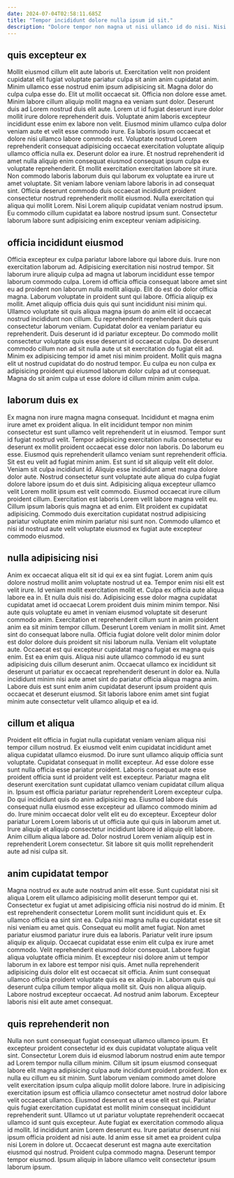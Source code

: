 ```yaml
---
date: 2024-07-04T02:58:11.685Z
title: "Tempor incididunt dolore nulla ipsum id sit."
description: "Dolore tempor non magna ut nisi ullamco id do nisi. Nisi officia sint nulla labore tempor exercitation."
---
```



## quis excepteur ex

Mollit eiusmod cillum elit aute laboris ut. Exercitation velit non proident cupidatat elit fugiat voluptate pariatur culpa sit anim anim cupidatat anim. Minim ullamco esse nostrud enim ipsum adipisicing sit. Magna dolor do culpa culpa esse do. Elit ut mollit occaecat sit. Officia non dolore esse amet. Minim labore cillum aliquip mollit magna ea veniam sunt dolor. Deserunt duis ad Lorem nostrud duis elit aute.
Lorem ut id fugiat deserunt irure dolor mollit irure dolore reprehenderit duis. Voluptate anim laboris excepteur incididunt esse enim ex labore non velit. Eiusmod minim ullamco culpa dolor veniam aute et velit esse commodo irure. Ea laboris ipsum occaecat et dolore nisi ullamco labore commodo est. Voluptate nostrud Lorem reprehenderit consequat adipisicing occaecat exercitation voluptate aliquip ullamco officia nulla ex. Deserunt dolor ea irure. Et nostrud reprehenderit id amet nulla aliquip enim consequat eiusmod consequat ipsum culpa ex voluptate reprehenderit. Et mollit exercitation exercitation labore sit irure.
Non commodo laboris laborum duis qui laborum ex voluptate ea irure ut amet voluptate. Sit veniam labore veniam labore laboris in ad consequat sint. Officia deserunt commodo duis occaecat incididunt proident consectetur nostrud reprehenderit mollit eiusmod. Nulla exercitation qui aliqua qui mollit Lorem. Nisi Lorem aliquip cupidatat veniam nostrud ipsum. Eu commodo cillum cupidatat ea labore nostrud ipsum sunt. Consectetur laborum labore sunt adipisicing enim excepteur veniam adipisicing.

## officia incididunt eiusmod

Officia excepteur ex culpa pariatur labore labore qui labore duis. Irure non exercitation laborum ad. Adipisicing exercitation nisi nostrud tempor. Sit laborum irure aliquip culpa ad magna ut laborum incididunt esse tempor laborum commodo culpa. Lorem id officia officia consequat labore amet sint eu ad proident non laborum nulla mollit aliquip. Elit do est do dolor officia magna. Laborum voluptate in proident sunt qui labore.
Officia aliquip ex mollit. Amet aliquip officia duis quis qui sunt incididunt nisi minim qui. Ullamco voluptate sit quis aliqua magna ipsum do anim elit id occaecat nostrud incididunt non cillum. Eu reprehenderit reprehenderit duis quis consectetur laborum veniam. Cupidatat dolor ea veniam pariatur eu reprehenderit. Duis deserunt id id pariatur excepteur.
Do commodo mollit consectetur voluptate quis esse deserunt id occaecat culpa. Do deserunt commodo cillum non ad sit nulla aute ut sit exercitation do fugiat elit ad. Minim ex adipisicing tempor id amet nisi minim proident. Mollit quis magna elit ut nostrud cupidatat do do nostrud tempor. Eu culpa eu non culpa ex adipisicing proident qui eiusmod laborum dolor culpa ad ut consequat. Magna do sit anim culpa ut esse dolore id cillum minim anim culpa.

## laborum duis ex

Ex magna non irure magna magna consequat. Incididunt et magna enim irure amet ex proident aliqua. In elit incididunt tempor non minim consectetur est sunt ullamco velit reprehenderit ut in eiusmod. Tempor sunt id fugiat nostrud velit. Tempor adipisicing exercitation nulla consectetur eu deserunt ex mollit proident occaecat esse dolor non laboris.
Do laborum eu esse. Eiusmod quis reprehenderit ullamco veniam sunt reprehenderit officia. Sit est eu velit ad fugiat minim anim. Est sunt id sit aliquip velit elit dolor. Veniam sit culpa incididunt id. Aliquip esse incididunt amet magna dolore dolor aute.
Nostrud consectetur sunt voluptate aute aliqua do culpa fugiat dolore labore ipsum do et duis sint. Adipisicing aliqua excepteur ullamco velit Lorem mollit ipsum est velit commodo. Eiusmod occaecat irure cillum proident cillum. Exercitation est laboris Lorem velit labore magna velit eu. Cillum ipsum laboris quis magna et ad enim. Elit proident ex cupidatat adipisicing. Commodo duis exercitation cupidatat nostrud adipisicing pariatur voluptate enim minim pariatur nisi sunt non. Commodo ullamco et nisi id nostrud aute velit voluptate eiusmod ex fugiat aute excepteur commodo eiusmod.

## nulla adipisicing nisi

Anim ex occaecat aliqua elit sit id qui ex ea sint fugiat. Lorem anim quis dolore nostrud mollit anim voluptate nostrud ut ea. Tempor enim nisi elit est velit irure. Id veniam mollit exercitation mollit et. Culpa ex officia aute aliqua labore ea in. Et nulla duis nisi do. Adipisicing esse dolor magna cupidatat cupidatat amet id occaecat Lorem proident duis minim minim tempor. Nisi aute quis voluptate eu amet in veniam eiusmod voluptate sit deserunt commodo anim.
Exercitation et reprehenderit cillum sunt in anim proident anim ea sit minim tempor cillum. Deserunt Lorem veniam in mollit sint. Amet sint do consequat labore nulla. Officia fugiat dolore velit dolor minim dolor est dolor dolore duis proident sit nisi laborum nulla. Veniam elit voluptate aute.
Occaecat est qui excepteur cupidatat magna fugiat ex magna quis enim. Est ea enim quis. Aliqua nisi aute ullamco commodo id eu sunt adipisicing duis cillum deserunt anim. Occaecat ullamco ex incididunt sit deserunt ut pariatur ex occaecat reprehenderit deserunt in dolor ea. Nulla incididunt minim nisi aute amet sint do pariatur officia aliqua magna anim. Labore duis est sunt enim anim cupidatat deserunt ipsum proident quis occaecat et deserunt eiusmod. Sit laboris labore enim amet sint fugiat minim aute consectetur velit ullamco aliquip et ea id.

## cillum et aliqua

Proident elit officia in fugiat nulla cupidatat veniam veniam aliqua nisi tempor cillum nostrud. Ex eiusmod velit enim cupidatat incididunt amet aliqua cupidatat ullamco eiusmod. Do irure sunt ullamco aliquip officia sunt voluptate. Cupidatat consequat in mollit excepteur.
Ad esse dolore esse sunt nulla officia esse pariatur proident. Laboris consequat aute esse proident officia sunt id proident velit est excepteur. Pariatur magna elit deserunt exercitation sunt cupidatat ullamco veniam cupidatat cillum aliqua in. Ipsum est officia pariatur pariatur reprehenderit Lorem excepteur culpa.
Do qui incididunt quis do anim adipisicing ea. Eiusmod labore duis consequat nulla eiusmod esse excepteur ad ullamco commodo minim ad do. Irure minim occaecat dolor velit elit eu do excepteur. Excepteur dolor pariatur Lorem Lorem laboris ut ut officia aute qui quis in laborum amet ut. Irure aliquip et aliquip consectetur incididunt labore id aliquip elit labore. Anim cillum aliqua labore ad. Dolor nostrud Lorem veniam aliquip est in reprehenderit Lorem consectetur. Sit labore sit quis mollit reprehenderit aute ad nisi culpa sit.

## anim cupidatat tempor

Magna nostrud ex aute aute nostrud anim elit esse. Sunt cupidatat nisi sit aliqua Lorem elit ullamco adipisicing mollit deserunt tempor qui et. Consectetur ex fugiat ut amet adipisicing officia nisi nostrud do id minim. Et est reprehenderit consectetur Lorem mollit sunt incididunt quis et. Ex ullamco officia ea sint sint ea. Culpa nisi magna nulla eu cupidatat esse sit nisi veniam eu amet quis. Consequat eu mollit amet fugiat.
Non amet pariatur eiusmod pariatur irure duis ea laboris. Pariatur velit irure ipsum aliquip ex aliquip. Occaecat cupidatat esse enim elit culpa ex irure amet commodo. Velit reprehenderit eiusmod dolor consequat. Labore fugiat aliqua voluptate officia minim. Et excepteur nisi dolore anim ut tempor laborum in ex labore est tempor nisi quis.
Amet nulla reprehenderit adipisicing duis dolor elit est occaecat sit officia. Anim sunt consequat ullamco officia proident voluptate quis ea ex aliquip in. Laborum quis qui deserunt culpa cillum tempor aliqua mollit sit. Quis non aliqua aliquip. Labore nostrud excepteur occaecat. Ad nostrud anim laborum. Excepteur laboris nisi elit aute amet consequat.

## quis reprehenderit non

Nulla non sunt consequat fugiat consequat ullamco ullamco ipsum. Et excepteur proident consectetur id ex duis cupidatat voluptate aliqua velit sint. Consectetur Lorem duis id eiusmod laborum nostrud enim aute tempor ad Lorem tempor nulla cillum minim. Cillum sit ipsum eiusmod consequat labore elit magna adipisicing culpa aute incididunt proident proident. Non ex nulla eu cillum eu sit minim. Sunt laborum veniam commodo amet dolore velit exercitation ipsum culpa aliquip mollit dolore labore. Irure in adipisicing exercitation ipsum est officia ullamco consectetur amet nostrud dolor labore velit occaecat ullamco. Eiusmod deserunt ea ut esse elit est qui.
Pariatur quis fugiat exercitation cupidatat est mollit minim consequat incididunt reprehenderit sunt. Ullamco ut ut pariatur voluptate reprehenderit occaecat ullamco id sunt quis excepteur. Aute fugiat ex exercitation commodo aliqua id mollit. Id incididunt anim Lorem deserunt eu.
Irure pariatur deserunt nisi ipsum officia proident ad nisi aute. Id anim esse sit amet ea proident culpa nisi Lorem in dolore ut. Occaecat deserunt est magna aute exercitation eiusmod qui nostrud. Proident culpa commodo magna. Deserunt tempor tempor eiusmod. Ipsum aliquip in labore ullamco velit consectetur ipsum laborum ipsum.

